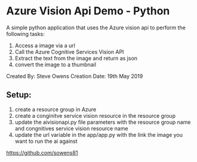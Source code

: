 # Azure Vision Api Demo - Python

A simple python application that uses the Azure vision api to perform the following tasks:
1. Access a image via a url
2. Call the Azure Cognitive Services Vision API
3. Extract the text from the image and return as json
4. convert the image to a thumbnail

Created By: Steve Owens
Creation Date: 19th May 2019

## Setup:
1. create a resource group in Azure
2. create a conginitve service vision resource in the resource group
3. update the aivisionapi.py file parameters with the resource group name and congnitives service vision resource name
4. update the url variable in the app/app.py with the link the image you want to run the ai against

https://github.com/sowens81
